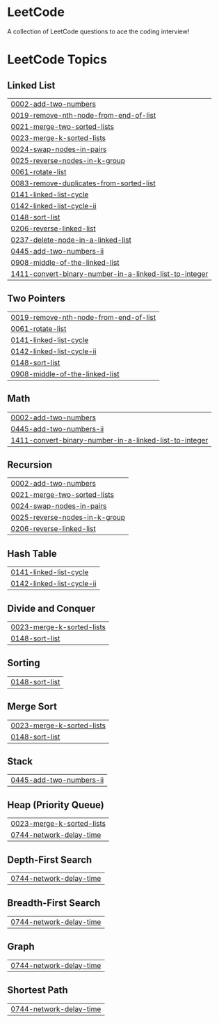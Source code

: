 # LeetCode
A collection of LeetCode questions to ace the coding interview!

<!---LeetCode Topics Start-->
# LeetCode Topics
## Linked List
|  |
| ------- |
| [0002-add-two-numbers](https://github.com/Tarunjeeth/LeetCode/tree/master/0002-add-two-numbers) |
| [0019-remove-nth-node-from-end-of-list](https://github.com/Tarunjeeth/LeetCode/tree/master/0019-remove-nth-node-from-end-of-list) |
| [0021-merge-two-sorted-lists](https://github.com/Tarunjeeth/LeetCode/tree/master/0021-merge-two-sorted-lists) |
| [0023-merge-k-sorted-lists](https://github.com/Tarunjeeth/LeetCode/tree/master/0023-merge-k-sorted-lists) |
| [0024-swap-nodes-in-pairs](https://github.com/Tarunjeeth/LeetCode/tree/master/0024-swap-nodes-in-pairs) |
| [0025-reverse-nodes-in-k-group](https://github.com/Tarunjeeth/LeetCode/tree/master/0025-reverse-nodes-in-k-group) |
| [0061-rotate-list](https://github.com/Tarunjeeth/LeetCode/tree/master/0061-rotate-list) |
| [0083-remove-duplicates-from-sorted-list](https://github.com/Tarunjeeth/LeetCode/tree/master/0083-remove-duplicates-from-sorted-list) |
| [0141-linked-list-cycle](https://github.com/Tarunjeeth/LeetCode/tree/master/0141-linked-list-cycle) |
| [0142-linked-list-cycle-ii](https://github.com/Tarunjeeth/LeetCode/tree/master/0142-linked-list-cycle-ii) |
| [0148-sort-list](https://github.com/Tarunjeeth/LeetCode/tree/master/0148-sort-list) |
| [0206-reverse-linked-list](https://github.com/Tarunjeeth/LeetCode/tree/master/0206-reverse-linked-list) |
| [0237-delete-node-in-a-linked-list](https://github.com/Tarunjeeth/LeetCode/tree/master/0237-delete-node-in-a-linked-list) |
| [0445-add-two-numbers-ii](https://github.com/Tarunjeeth/LeetCode/tree/master/0445-add-two-numbers-ii) |
| [0908-middle-of-the-linked-list](https://github.com/Tarunjeeth/LeetCode/tree/master/0908-middle-of-the-linked-list) |
| [1411-convert-binary-number-in-a-linked-list-to-integer](https://github.com/Tarunjeeth/LeetCode/tree/master/1411-convert-binary-number-in-a-linked-list-to-integer) |
## Two Pointers
|  |
| ------- |
| [0019-remove-nth-node-from-end-of-list](https://github.com/Tarunjeeth/LeetCode/tree/master/0019-remove-nth-node-from-end-of-list) |
| [0061-rotate-list](https://github.com/Tarunjeeth/LeetCode/tree/master/0061-rotate-list) |
| [0141-linked-list-cycle](https://github.com/Tarunjeeth/LeetCode/tree/master/0141-linked-list-cycle) |
| [0142-linked-list-cycle-ii](https://github.com/Tarunjeeth/LeetCode/tree/master/0142-linked-list-cycle-ii) |
| [0148-sort-list](https://github.com/Tarunjeeth/LeetCode/tree/master/0148-sort-list) |
| [0908-middle-of-the-linked-list](https://github.com/Tarunjeeth/LeetCode/tree/master/0908-middle-of-the-linked-list) |
## Math
|  |
| ------- |
| [0002-add-two-numbers](https://github.com/Tarunjeeth/LeetCode/tree/master/0002-add-two-numbers) |
| [0445-add-two-numbers-ii](https://github.com/Tarunjeeth/LeetCode/tree/master/0445-add-two-numbers-ii) |
| [1411-convert-binary-number-in-a-linked-list-to-integer](https://github.com/Tarunjeeth/LeetCode/tree/master/1411-convert-binary-number-in-a-linked-list-to-integer) |
## Recursion
|  |
| ------- |
| [0002-add-two-numbers](https://github.com/Tarunjeeth/LeetCode/tree/master/0002-add-two-numbers) |
| [0021-merge-two-sorted-lists](https://github.com/Tarunjeeth/LeetCode/tree/master/0021-merge-two-sorted-lists) |
| [0024-swap-nodes-in-pairs](https://github.com/Tarunjeeth/LeetCode/tree/master/0024-swap-nodes-in-pairs) |
| [0025-reverse-nodes-in-k-group](https://github.com/Tarunjeeth/LeetCode/tree/master/0025-reverse-nodes-in-k-group) |
| [0206-reverse-linked-list](https://github.com/Tarunjeeth/LeetCode/tree/master/0206-reverse-linked-list) |
## Hash Table
|  |
| ------- |
| [0141-linked-list-cycle](https://github.com/Tarunjeeth/LeetCode/tree/master/0141-linked-list-cycle) |
| [0142-linked-list-cycle-ii](https://github.com/Tarunjeeth/LeetCode/tree/master/0142-linked-list-cycle-ii) |
## Divide and Conquer
|  |
| ------- |
| [0023-merge-k-sorted-lists](https://github.com/Tarunjeeth/LeetCode/tree/master/0023-merge-k-sorted-lists) |
| [0148-sort-list](https://github.com/Tarunjeeth/LeetCode/tree/master/0148-sort-list) |
## Sorting
|  |
| ------- |
| [0148-sort-list](https://github.com/Tarunjeeth/LeetCode/tree/master/0148-sort-list) |
## Merge Sort
|  |
| ------- |
| [0023-merge-k-sorted-lists](https://github.com/Tarunjeeth/LeetCode/tree/master/0023-merge-k-sorted-lists) |
| [0148-sort-list](https://github.com/Tarunjeeth/LeetCode/tree/master/0148-sort-list) |
## Stack
|  |
| ------- |
| [0445-add-two-numbers-ii](https://github.com/Tarunjeeth/LeetCode/tree/master/0445-add-two-numbers-ii) |
## Heap (Priority Queue)
|  |
| ------- |
| [0023-merge-k-sorted-lists](https://github.com/Tarunjeeth/LeetCode/tree/master/0023-merge-k-sorted-lists) |
| [0744-network-delay-time](https://github.com/Tarunjeeth/LeetCode/tree/master/0744-network-delay-time) |
## Depth-First Search
|  |
| ------- |
| [0744-network-delay-time](https://github.com/Tarunjeeth/LeetCode/tree/master/0744-network-delay-time) |
## Breadth-First Search
|  |
| ------- |
| [0744-network-delay-time](https://github.com/Tarunjeeth/LeetCode/tree/master/0744-network-delay-time) |
## Graph
|  |
| ------- |
| [0744-network-delay-time](https://github.com/Tarunjeeth/LeetCode/tree/master/0744-network-delay-time) |
## Shortest Path
|  |
| ------- |
| [0744-network-delay-time](https://github.com/Tarunjeeth/LeetCode/tree/master/0744-network-delay-time) |
<!---LeetCode Topics End-->
